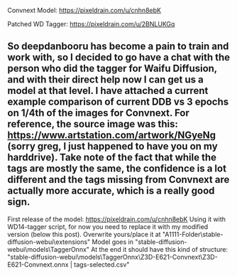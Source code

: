 Convnext Model:
https://pixeldrain.com/u/cnhn8ebK

Patched WD Tagger:
https://pixeldrain.com/u/2BNLUKGq

So deepdanbooru has become a pain to train and work with, so I decided to go have a chat with the person who did the tagger for Waifu Diffusion, and with their direct help now I can get us a model at that level. I have attached a current example comparison of current DDB vs 3 epochs on 1/4th of the images for Convnext. For reference, the source image was this: https://www.artstation.com/artwork/NGyeNg (sorry greg, I just happened to have you on my harddrive). Take note of the fact that while the tags are mostly the same, the confidence is a lot different and the tags missing from Convnext are actually more accurate, which is a really good sign.
---------------------------------------------------------------------------------------------------------------------
First release of the model: https://pixeldrain.com/u/cnhn8ebK
Using it with WD14-tagger script, for now you need to replace it with my modified version (below this post). Overwrite yours/place it at "A1111-Folder\stable-diffusion-webui\extensions"
Model goes in "stable-diffusion-webui\models\TaggerOnnx"
At the end it should have this kind of structure: "stable-diffusion-webui\models\TaggerOnnx\Z3D-E621-Convnext\Z3D-E621-Convnext.onnx | tags-selected.csv"